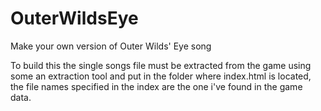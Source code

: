 # OuterWildsEye
Make your own version of Outer Wilds' Eye song

To build this the single songs file must be extracted from the game using some an extraction tool and put in the folder where index.html is located, the file names specified in the index are the one i've found in the game data.
